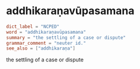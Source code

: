 # addhikaraṇavūpasamana

``` toml
dict_label = "NCPED"
word = "addhikaraṇavūpasamana"
summary = "the settling of a case or dispute"
grammar_comment = "neuter id."
see_also = ["addhikaraṇa"]
```

the settling of a case or dispute

